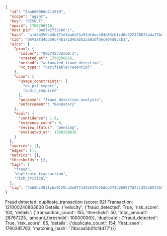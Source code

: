 ```json
{
  "id": "2aab00968e211619",
  "scope": "agent",
  "key": "RESULT",
  "epoch": 1760290616,
  "host_pid": "9e6742732c60:1",
  "hash": "afd4b359c44b171d4babb23a92dfdece04d83cb1c46d322178074e4a77b85f82",
  "cid": "QmV1afd4b359c44b171d4babb23a92dfdece04d83cb1",
  "aicp": {
    "prov": {
      "issuer": "9e6742732c60:1",
      "created_at": 1760290616,
      "method": "automated_fraud_detection",
      "vc_type": "VerifiableCredential"
    },
    "ucon": {
      "usage_constraints": [
        "no_pii_export",
        "audit_required"
      ],
      "purpose": "fraud_detection_analysis",
      "enforcement": "mandatory"
    },
    "eval": {
      "confidence": 1.0,
      "evidence_count": 0,
      "review_status": "pending",
      "evaluated_at": 1760290616
    }
  },
  "sources": [],
  "edges": [],
  "metrics": {},
  "thresholds": {},
  "tags": [
    "fraud",
    "duplicate_transaction",
    "risk_critical"
  ],
  "sig": "4bb5bc3031cbe0129ca2e077a34b537b2bdde273b2b8977d241355c6574b99f4"
}
```

Fraud detected: duplicate_transaction (score: 92)
Transaction: 121000240863608
Details: {'velocity': {'fraud_detected': True, 'risk_score': 100, 'details': {'transaction_count': 155, 'threshold': 50, 'total_amount': 28767225, 'amount_threshold': 10000000}}, 'duplicate': {'fraud_detected': True, 'risk_score': 85, 'details': {'duplicate_count': 154, 'first_seen': 1760285763, 'matching_hash': '74bcaa5b0fcf4d77'}}}